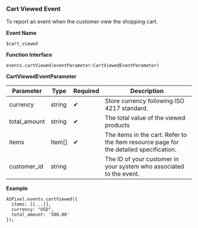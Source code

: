 ### **Cart Viewed Event**

To report an event when the customer view the shopping cart.

**Event Name**

`$cart_viewed`

**Function Interface**

`events.cartViewed(eventParameter:CartViewedEventParameter)`

**CartViewedEventParameter**

| Parameter | Type | Required | Description |
| --- | --- | --- | --- |
| currency | string | ✔ | Store currency following ISO 4217 standard. |
| total_amount | string | ✔ | The total value of the viewed products |
| items | Item[] | ✔ | The items in the cart. Refer to the Item resource page for the detailed specification. |
| customer_id | string |  | The ID of your customer in your system who associated to the event. |

**Example**

```tsx
ASPixel.events.cartViewed({
  items: [{...}],
  currency: "USD",
  total_amount: '500.00'
});
```